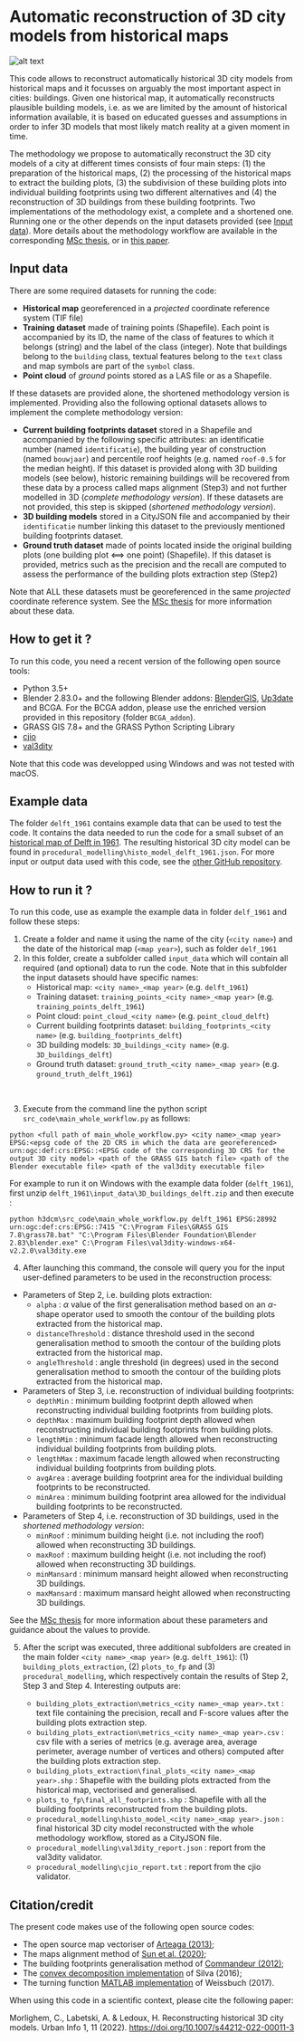 # Automatic reconstruction of 3D city models from historical maps 


![alt text](image_delft_1915.png)

This code allows to reconstruct automatically historical 3D city models from historical maps and it focusses on  arguably the  most  important  aspect  in  cities:  buildings. Given one historical map, it automatically reconstructs plausible building models, i.e.  as  we  are  limited  by the amount of historical information available, it is based on educated  guesses  and  assumptions  in  order  to  infer 3D models that most likely match reality at a given moment in time. 

The  methodology  we  propose  to automatically reconstruct the 3D city models of a city at different times  consists  of  four  main  steps:  (1)  the  preparation  of the  historical  maps,  (2)  the  processing  of  the  historical maps  to  extract  the  building  plots,  (3)  the  subdivision  of these building plots into individual building footprints using two  different  alternatives  and  (4)  the  reconstruction  of  3D buildings from these building footprints. Two implementations of the methodology exist, a complete and a shortened one. Running one or the other depends on the input datasets provided (see [Input data](#input-data)). More details about the methodology workflow are available in the corresponding [MSc thesis](http://resolver.tudelft.nl/uuid:0889e498-cdd6-4a19-bbcb-d3fb189560e1), or in [this paper](https://link.springer.com/article/10.1007/s44212-022-00011-3). 


## Input data

There are some required datasets for running the code: 
* **Historical map** georeferenced in a _projected_ coordinate reference system (TIF file)
* **Training dataset** made of training points (Shapefile). Each point is accompanied by its ID, the name of the class of features to which it belongs (string) and the label of the class (integer). Note that buildings belong to the `building` class, textual features belong to the `text` class and map symbols are part of the `symbol` class. 
* **Point cloud** of _ground_ points stored as a LAS file or as a Shapefile. 

If these datasets are provided alone, the shortened methodology version is implemented. Providing also the following optional datasets allows to implement the complete methodology version: 

* **Current building footprints dataset** stored in a Shapefile and accompanied by the following specific attributes: an identificatie number (named `identificatie`), the building year of construction (named `bouwjaar`) and percentile roof heights (e.g. named `roof-0.5` for the median height). If this dataset is provided along with 3D building models (see below), historic remaining buildings will be recovered from these data by a process called maps alignment (Step3) and not further modelled in 3D (_complete methodology version_). If these datasets are not provided, this step is skipped (_shortened methodology version_). 
* **3D building models** stored in a CityJSON file and accompanied by their `identificatie` number linking this dataset to the previously mentioned building footprints dataset. 
* **Ground truth dataset** made of points located inside the original building plots (one building plot <==> one point) (Shapefile). If this dataset is provided, metrics such as the precision and the recall are computed to assess the performance of the building plots extraction step (Step2)

Note that ALL these datasets must be georeferenced in the same _projected_ coordinate reference system. See the [MSc thesis](http://resolver.tudelft.nl/uuid:0889e498-cdd6-4a19-bbcb-d3fb189560e1) for more information about these data.

## How to get it ? 
To run this code, you need a recent version of the following open source tools: 

* Python 3.5+
* Blender 2.83.0+ and the following Blender addons: [BlenderGIS](https://github.com/domlysz/BlenderGIS), [Up3date](https://github.com/cityjson/Up3date) and BCGA. For the BCGA addon, please use the enriched version provided in this repository (folder `BCGA_addon`).
* GRASS GIS 7.8+ and the GRASS Python Scripting Library
* [cjio](https://github.com/cityjson/cjio)
* [val3dity](https://val3dity.readthedocs.io/en/latest/)

Note that this code was developped using Windows and was not tested with macOS. 

## Example data 

The folder `delft_1961` contains example data that can be used to test the code. It contains the data needed to run the code for a small subset of an [historical map of Delft in 1961](https://heritage.tudelft.nl/en/objects/kaartenkamer-gidskaartjes/?id=4). The resulting historical 3D city model can be found in `procedural_modelling\histo_model_delft_1961.json`. For more input or output data used with this code, see the [other GitHub repository](https://github.com/CamilleMorlighem/histo3d-data). 

## How to run it ? 
To run this code, use as example the example data in folder `delf_1961` and follow these steps: 
1. Create a folder and name it using the name of the city (`<city name>`) and the date of the historical map (`<map year>`), such as folder `delf_1961`
2. In this folder, create a subfolder called `input_data` which will contain all required (and optional) data to run the code. Note that in this subfolder the input datasets should have specific names: 
    * Historical map: `<city name>_<map year>` (e.g. `delft_1961`)
    * Training dataset: `training_points_<city name>_<map year>` (e.g. `training_points_delft_1961`)
    * Point cloud: `point_cloud_<city name>` (e.g. `point_cloud_delft`)
    * Current building footprints dataset: `building_footprints_<city name>` (e.g. `building_footprints_delft`)
    * 3D building models: `3D_buildings_<city name>` (e.g. `3D_buildings_delft`)
    * Ground truth dataset: `ground_truth_<city name>_<map year>` (e.g. `ground_truth_delft_1961`)

<br/>

3. Execute from the command line the python script `src_code\main_whole_workflow.py` as follows:  

```console
python <full path of main_whole_workflow.py> <city name>_<map year> EPSG:<epsg code of the 2D CRS in which the data are georeferenced> urn:ogc:def:crs:EPSG::<EPSG code of the corresponding 3D CRS for the output 3D city model> <path of the GRASS GIS batch file> <path of the Blender executable file> <path of the val3dity executable file>
```

For example to run it on Windows with the example data folder (`delft_1961`), first unzip `delft_1961\input_data\3D_buildings_delft.zip` and then execute : 

```console
python h3dcm\src_code\main_whole_workflow.py delft_1961 EPSG:28992 urn:ogc:def:crs:EPSG::7415 "C:\Program Files\GRASS GIS 7.8\grass78.bat" "C:\Program Files\Blender Foundation\Blender 2.83\blender.exe" C:\Program Files\val3dity-windows-x64-v2.2.0\val3dity.exe
```

4. After launching this command, the console will query you for the input user-defined parameters to be used in the reconstruction process: 

* Parameters of Step 2, i.e. building plots extraction: 
    * `alpha` : $\alpha$ value of the first generalisation method based on an $\alpha$-shape operator used to smooth the contour of the building plots extracted from the historical map. 
    * `distanceThreshold` : distance threshold used in the second generalisation method to smooth the contour of the building plots extracted from the historical map.
    * `angleThreshold` : angle threshold (in degrees) used in the second generalisation method to smooth the contour of the building plots extracted from the historical map.
* Parameters of Step 3, i.e. reconstruction of individual building footprints: 
    * `depthMin` : minimum building footprint depth allowed when reconstructing individual building footprints from building plots. 
    * `depthMax` : maximum building footprint depth allowed when reconstructing individual building footprints from building plots. 
    * `lengthMin` : minimum facade length allowed when reconstructing individual building footprints from building plots. 
    * `lengthMax` : maximum facade length allowed when reconstructing individual building footprints from building plots. 
    * `avgArea` : average building footprint area for the individual building footprints to be reconstructed. 
    * `minArea` : minimum building footprint area allowed for the individual building footprints to be reconstructed. 
* Parameters of Step 4, i.e. reconstruction of 3D buildings, used in the _shortened methodology version_: 
    * `minRoof` : minimum building height (i.e. not including the roof) allowed when reconstructing 3D buildings. 
    * `maxRoof` : maximum building height (i.e. not including the roof) allowed when reconstructing 3D buildings. 
    * `minMansard` : minimum mansard height allowed when reconstructing 3D buildings. 
    * `maxMansard` : maximum mansard height allowed when reconstructing 3D buildings. 

See the [MSc thesis](http://resolver.tudelft.nl/uuid:0889e498-cdd6-4a19-bbcb-d3fb189560e1) for more information about these parameters and guidance about the values to provide. 

5. After the script was executed, three additional subfolders are created in the main folder `<city name>_<map year>` (e.g. `delft_1961`): (1) `building_plots_extraction`, (2) `plots_to_fp` and (3) `procedural_modelling`, which respectively contain the results of Step 2, Step 3 and Step 4. Interesting outputs are: 

    * `building_plots_extraction\metrics_<city name>_<map year>.txt` : text file containing the precision, recall and F-score values after the building plots extraction step. 
    * `building_plots_extraction\metrics_<city name>_<map year>.csv` : csv file with a series of metrics (e.g. average area, average perimeter, average number of vertices and others) computed after the building plots extraction step. 
    * `building_plots_extraction\final_plots_<city name>_<map year>.shp` : Shapefile with the building plots extracted from the historical map, vectorised and generalised. 
    * `plots_to_fp\final_all_footprints.shp` : Shapefile with all the building footprints reconstructed from the building plots. 
    * `procedural_modelling\histo_model_<city name>_<map year>.json` : final historical 3D city model reconstructed with the whole methodology workflow, stored as a CityJSON file.  
    * `procedural_modelling\val3dity_report.json` : report from the val3dity validator. 
    * `procedural_modelling\cjio_report.txt` : report from the cjio validator. 

## Citation/credit
The present code makes use of the following open source codes: 

* The open source map vectoriser of [Arteaga (2013)](https://doi.org/10.1145/2534931.2534932);  
* The maps alignment method of [Sun et al. (2020)](https://doi.org/10.1080/13658816.2020.1845702); 
* The building footprints generalisation method of [Commandeur (2012)](http://resolver.tudelft.nl/uuid:c0c665f7-0254-42c6-895b-cb59acc079f2); 
* The [convex decomposition implementation](https://github.com/wsilva32/poly_decomp.py) of Silva (2016);  
* The turning function [MATLAB implementation](https://github.com/matan2050/TFMatcher) of Weissbuch (2017). 

When using this code in a scientific context, please cite the following paper:

Morlighem, C., Labetski, A. & Ledoux, H. Reconstructing historical 3D city models. Urban Info 1, 11 (2022). https://doi.org/10.1007/s44212-022-00011-3





